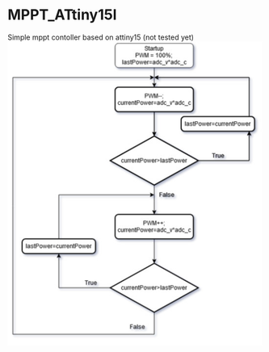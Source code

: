 # MPPT_ATtiny15l
 Simple mppt contoller based on attiny15 (not tested yet)
![mpptALG](https://github.com/testufo/MPPT_ATtiny15l/blob/master/MPPT(maybe).jpg)
